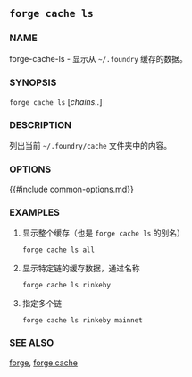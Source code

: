 ## `forge cache ls`

### NAME

forge-cache-ls - 显示从 `~/.foundry` 缓存的数据。

### SYNOPSIS

`forge cache ls` [*chains..*]

### DESCRIPTION

列出当前 `~/.foundry/cache` 文件夹中的内容。

### OPTIONS

{{#include common-options.md}}

### EXAMPLES

1. 显示整个缓存（也是 ``forge cache ls`` 的别名）
    ```sh
    forge cache ls all
    ```

2. 显示特定链的缓存数据，通过名称
    ```sh
    forge cache ls rinkeby
    ```
   
3. 指定多个链
    ```sh
    forge cache ls rinkeby mainnet
    ```

### SEE ALSO
[forge](./forge.md), [forge cache](./forge-cache.md)